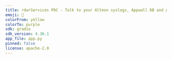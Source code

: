 ```yaml
---
title: rdwrServices POC - Talk to your Alteon syslogs, Appwall DB and Alteon REST api guide
emoji: 💬
colorFrom: yellow
colorTo: purple
sdk: gradio
sdk_version: 4.36.1
app_file: app.py
pinned: false
license: apache-2.0
---
```


